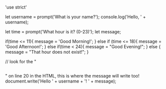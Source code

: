 'use strict'

let username = prompt('What is your name?');
console.log('Hello, ' + username);

let time = prompt('What hour is it? (0-23)');
let message;

if(time <= 11){
    message = 'Good Morning!';
} else if (time <= 18){
    message = 'Good Afternoon!';
}  else if(time < 24){
    message = "Good Evening!";
} else {
    message = "That hour does not exist!";
}

// look for the "<h2><script src="app.js"></script></h2>" on line 20 in the HTML, this is where the message will write too!
document.write('Hello ' + username + '! ' + message);

